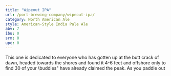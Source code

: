 ```yaml
---
title: "Wipeout IPA"
url: /port-brewing-company/wipeout-ipa/
category: North American Ale
style: American-Style India Pale Ale
abv: 7
ibu: 0
srm: 0
upc: 0
---
```

This one is dedicated to everyone who has gotten up at the butt crack of dawn, headed towards the shores and found it 4-6 feet and offshore only to find 30 of your \buddies\" have already claimed the peak. As you paddle out
